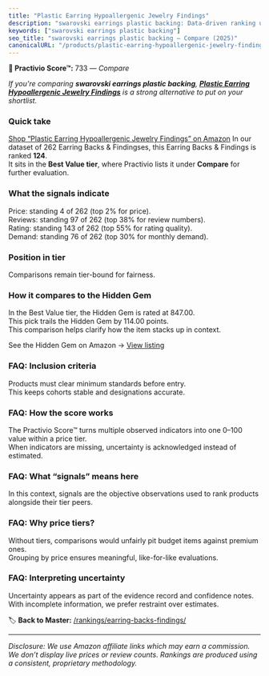 ```yaml
---
title: "Plastic Earring Hypoallergenic Jewelry Findings"
description: "swarovski earrings plastic backing: Data-driven ranking using the Practivio Score™. Positioned by quality, value, demand, findability, momentum."
keywords: ["swarovski earrings plastic backing"]
seo_title: "swarovski earrings plastic backing — Compare (2025)"
canonicalURL: "/products/plastic-earring-hypoallergenic-jewelry-findings-B08QTNY77L/"
---
```


**🛒 Practivio Score™:** 733 — _Compare_


*If you're comparing **swarovski earrings plastic backing**, **[Plastic Earring Hypoallergenic Jewelry Findings](https://www.amazon.com/dp/B08QTNY77L?tag=practivio-20)** is a strong alternative to put on your shortlist.*
### Quick take
[Shop “Plastic Earring Hypoallergenic Jewelry Findings” on Amazon](https://www.amazon.com/dp/B08QTNY77L?tag=practivio-20)
In our dataset of 262 Earring Backs & Findingses, this Earring Backs & Findings is ranked **124**.  
It sits in the **Best Value tier**, where Practivio lists it under **Compare** for further evaluation.

### What the signals indicate
Price: standing 4 of 262 (top 2% for price).  
Reviews: standing 97 of 262 (top 38% for review numbers).  
Rating: standing 143 of 262 (top 55% for rating quality).  
Demand: standing 76 of 262 (top 30% for monthly demand).

### Position in tier
Comparisons remain tier-bound for fairness.

### How it compares to the Hidden Gem
In the Best Value tier, the Hidden Gem is rated at 847.00.  
This pick trails the Hidden Gem by 114.00 points.  
This comparison helps clarify how the item stacks up in context.  

See the Hidden Gem on Amazon → [View listing](https://www.amazon.com/dp/B088X15S9T?tag=practivio-20)

### FAQ: Inclusion criteria
Products must clear minimum standards before entry.  
This keeps cohorts stable and designations accurate.

### FAQ: How the score works
The Practivio Score™ turns multiple observed indicators into one 0–100 value within a price tier.  
When indicators are missing, uncertainty is acknowledged instead of estimated.

### FAQ: What “signals” means here
In this context, signals are the objective observations used to rank products alongside their tier peers.

### FAQ: Why price tiers?
Without tiers, comparisons would unfairly pit budget items against premium ones.  
Grouping by price ensures meaningful, like-for-like evaluations.

### FAQ: Interpreting uncertainty
Uncertainty appears as part of the evidence record and confidence notes.  
With incomplete information, we prefer restraint over estimates.

<!-- Missing template for Compare/CompareWithinPriceClass -->


🏷️ **Back to Master:** [/rankings/earring-backs-findings/](/rankings/earring-backs-findings/)

---
_Disclosure: We use Amazon affiliate links which may earn a commission. We don’t display live prices or review counts. Rankings are produced using a consistent, proprietary methodology._
